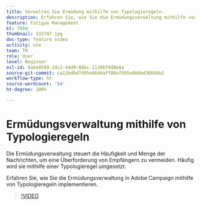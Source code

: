 ```yaml
---
title: Verwalten Sie Ermüdung mithilfe von Typologieregeln.
description: Erfahren Sie, wie Sie die Ermüdungsverwaltung mithilfe von Typologieregeln implementieren.
feature: Fatigue Management
kt: 7959
thumbnail: 333787.jpg
doc-type: feature video
activity: use
team: TM
role: User
level: Beginner
exl-id: 8a6e8580-24c2-44d9-88bc-1120bfdd9e8a
source-git-commit: ca13bdbd7d95e6646aff88af595e866bd3666bb2
workflow-type: ht
source-wordcount: '54'
ht-degree: 100%

---
```


# Ermüdungsverwaltung mithilfe von Typologieregeln

Die Ermüdungsverwaltung steuert die Häufigkeit und Menge der Nachrichten, um eine Überforderung von Empfängern zu vermeiden. Häufig wird sie mithilfe einer Typologieregel umgesetzt.

Erfahren Sie, wie Sie die Ermüdungsverwaltung in Adobe Campaign mithilfe von Typologieregeln implementieren.

>[!VIDEO](https://video.tv.adobe.com/v/333787?quality=12)
